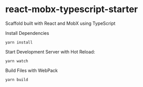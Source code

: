 # react-mobx-typescript-starter
Scaffold built with React and MobX using TypeScript

Install Dependencies
```
yarn install
```

Start Development Server with Hot Reload:
```
yarn watch
```

Build Files with WebPack
```
yarn build
```